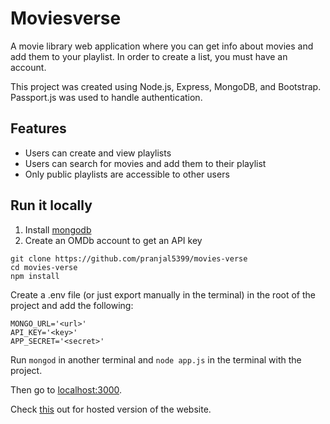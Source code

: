 # Moviesverse

A movie library web application where you can get info about movies and add them to your playlist. In order to create a list, you must have an account.

This project was created using Node.js, Express, MongoDB, and Bootstrap. Passport.js was used to handle authentication.

## Features

- Users can create and view playlists
- Users can search for movies and add them to their playlist
- Only public playlists are accessible to other users

## Run it locally

1. Install [mongodb](https://www.mongodb.com/)
2. Create an OMDb account to get an API key

```
git clone https://github.com/pranjal5399/movies-verse
cd movies-verse
npm install
```

Create a .env file (or just export manually in the terminal) in the root of the project and add the following:

```
MONGO_URL='<url>'
API_KEY='<key>'
APP_SECRET='<secret>'
```

Run `mongod` in another terminal and `node app.js` in the terminal with the project.

Then go to [localhost:3000](http://localhost:3000/).

Check [this](https://movies-verse.herokuapp.com/) out for hosted version of the website.
